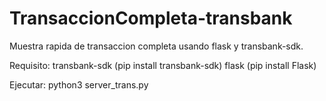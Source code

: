 # TransaccionCompleta-transbank
Muestra rapida de transaccion completa usando flask y transbank-sdk.

Requisito:
transbank-sdk (pip install transbank-sdk)
flask (pip install Flask)

Ejecutar: python3 server_trans.py
